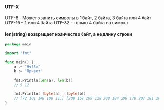 #### UTF-X
UTF-8 - Может хранить символы в 1 байт, 2 байта, 3 байта или 4 байт
UTF-16 - 2 или 4 байта
UTF-32 - только 4 байта на символ

#### len(string) возвращает количество байт, а не длину строки
```go
package main

import "fmt"

func main() {
	a := "Hello"
	b := "Привет"
	
	fmt.Println(len(a), len(b)) 
	// 5 12
	
	fmt.Println([]byte(a), []byte(b)) 
	// [72 101 108 108 111] [208 159 209 128 208 184 208 178 208 181 209 130]
}
```